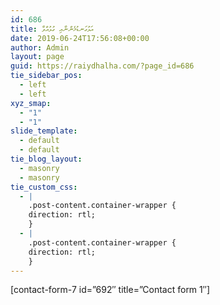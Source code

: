 ```yaml
---
id: 686
title: އަޅުގަނޑުމެންނާއި ގުޅުއްވާ
date: 2019-06-24T17:56:08+00:00
author: Admin
layout: page
guid: https://raiydhalha.com/?page_id=686
tie_sidebar_pos:
  - left
  - left
xyz_smap:
  - "1"
  - "1"
slide_template:
  - default
  - default
tie_blog_layout:
  - masonry
  - masonry
tie_custom_css:
  - |
    .post-content.container-wrapper {
    direction: rtl;
    }
  - |
    .post-content.container-wrapper {
    direction: rtl;
    }
---
```

[contact-form-7 id=&#8221;692&#8243; title=&#8221;Contact form 1&#8243;]